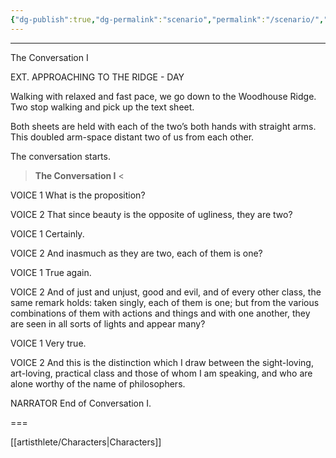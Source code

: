 ```yaml
---
{"dg-publish":true,"dg-permalink":"scenario","permalink":"/scenario/","dgHomeLink":true,"dgPassFrontmatter":false}
---
```


---




The Conversation I

EXT. APPROACHING TO THE RIDGE - DAY

Walking with relaxed and fast pace, we go down to the Woodhouse Ridge. Two stop walking and pick up the text sheet. 

Both sheets are held with each of the two’s both hands with straight arms. This doubled arm-space distant two of us from each other. 

The conversation starts.

> **The Conversation I** <

VOICE 1
What is the proposition?

VOICE 2
That since beauty is the opposite of ugliness, they are two?

VOICE 1
Certainly.

VOICE 2
And inasmuch as they are two, each of them is one?

VOICE 1
True again.

VOICE 2
And of just and unjust, good and evil, and of every other class, the same remark holds: taken singly, each of them is one; but from the various combinations of them with actions and things and with one another, they are seen in all sorts of lights and appear many?

VOICE 1
Very true.

VOICE 2
And this is the distinction which I draw between the sight-loving, art-loving, practical class and those of whom I am speaking, and who are alone worthy of the name of philosophers.

NARRATOR
End of Conversation I.

===

[[artisthlete/Characters|Characters]]
